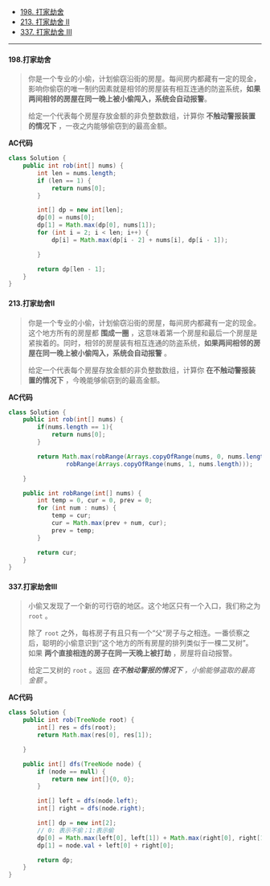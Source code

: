 -  [198. 打家劫舍](https://leetcode.cn/problems/house-robber/)
-  [213. 打家劫舍 II](https://leetcode.cn/problems/house-robber-ii/)
-  [337. 打家劫舍 III](https://leetcode.cn/problems/house-robber-iii/)

----

#### 198.打家劫舍

>你是一个专业的小偷，计划偷窃沿街的房屋。每间房内都藏有一定的现金，影响你偷窃的唯一制约因素就是相邻的房屋装有相互连通的防盗系统，**如果两间相邻的房屋在同一晚上被小偷闯入，系统会自动报警**。
>
>给定一个代表每个房屋存放金额的非负整数数组，计算你 **不触动警报装置的情况下** ，一夜之内能够偷窃到的最高金额。

**AC代码**

```java
class Solution {
    public int rob(int[] nums) {
        int len = nums.length;
        if (len == 1) {
            return nums[0];
        }

        int[] dp = new int[len];
        dp[0] = nums[0];
        dp[1] = Math.max(dp[0], nums[1]);
        for (int i = 2; i < len; i++) {
            dp[i] = Math.max(dp[i - 2] + nums[i], dp[i - 1]);

        }

        return dp[len - 1];
    }
}
```



#### 213.打家劫舍II

>你是一个专业的小偷，计划偷窃沿街的房屋，每间房内都藏有一定的现金。这个地方所有的房屋都 **围成一圈** ，这意味着第一个房屋和最后一个房屋是紧挨着的。同时，相邻的房屋装有相互连通的防盗系统，**如果两间相邻的房屋在同一晚上被小偷闯入，系统会自动报警** 。
>
>给定一个代表每个房屋存放金额的非负整数数组，计算你 **在不触动警报装置的情况下** ，今晚能够偷窃到的最高金额。

**AC代码**

```java
class Solution {
    public int rob(int[] nums) {
        if(nums.length == 1){
            return nums[0];
        }

        return Math.max(robRange(Arrays.copyOfRange(nums, 0, nums.length - 1)),
                robRange(Arrays.copyOfRange(nums, 1, nums.length)));

    }

    public int robRange(int[] nums) {
        int temp = 0, cur = 0, prev = 0;
        for (int num : nums) {
            temp = cur;
            cur = Math.max(prev + num, cur);
            prev = temp;
        }

        return cur;
    }
}
```



#### 337.打家劫舍III

>小偷又发现了一个新的可行窃的地区。这个地区只有一个入口，我们称之为 `root` 。
>
>除了 `root` 之外，每栋房子有且只有一个“父“房子与之相连。一番侦察之后，聪明的小偷意识到“这个地方的所有房屋的排列类似于一棵二叉树”。 如果 **两个直接相连的房子在同一天晚上被打劫** ，房屋将自动报警。
>
>给定二叉树的 `root` 。返回 ***在不触动警报的情况下** ，小偷能够盗取的最高金额* 。

**AC代码**

```java
class Solution {
    public int rob(TreeNode root) {
        int[] res = dfs(root);
        return Math.max(res[0], res[1]);

    }

    public int[] dfs(TreeNode node) {
        if (node == null) {
            return new int[]{0, 0};
        }

        int[] left = dfs(node.left);
        int[] right = dfs(node.right);

        int[] dp = new int[2];
        // 0: 表示不偷；1:表示偷
        dp[0] = Math.max(left[0], left[1]) + Math.max(right[0], right[1]);
        dp[1] = node.val + left[0] + right[0];

        return dp;
    }
}
```

